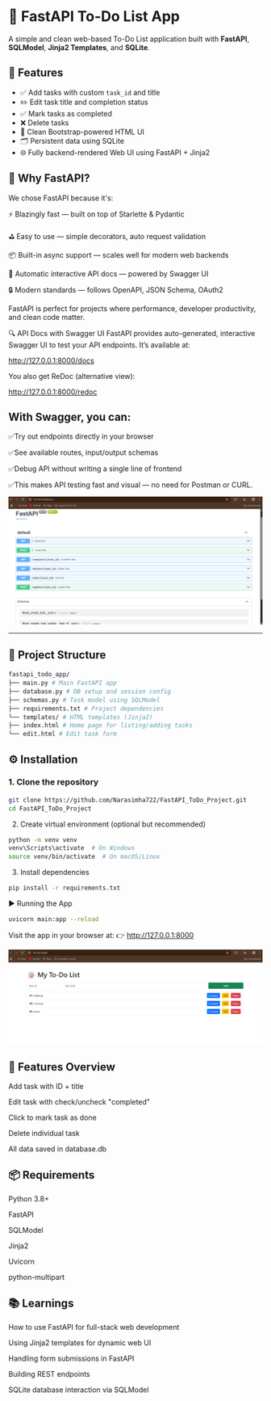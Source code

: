 # 📝 FastAPI To-Do List App

A simple and clean web-based To-Do List application built with **FastAPI**, **SQLModel**, **Jinja2 Templates**, and **SQLite**.

## 🚀 Features

- ✅ Add tasks with custom `task_id` and title
- ✏️ Edit task title and completion status
- ✅ Mark tasks as completed
- ❌ Delete tasks
- 📄 Clean Bootstrap-powered HTML UI
- 🗂 Persistent data using SQLite
- 🌐 Fully backend-rendered Web UI using FastAPI + Jinja2

🧠 Why FastAPI?
-----------------------------------------------------------
We chose FastAPI because it's:

⚡ Blazingly fast — built on top of Starlette & Pydantic

⛳ Easy to use — simple decorators, auto request validation

📦 Built-in async support — scales well for modern web backends

📄 Automatic interactive API docs — powered by Swagger UI

🔒 Modern standards — follows OpenAPI, JSON Schema, OAuth2

FastAPI is perfect for projects where performance, developer productivity, and clean code matter.

🔍 API Docs with Swagger UI
FastAPI provides auto-generated, interactive Swagger UI to test your API endpoints. It’s available at:

http://127.0.0.1:8000/docs

You also get ReDoc (alternative view):

http://127.0.0.1:8000/redoc

With Swagger, you can:
-----------------------------------------------------------
✅Try out endpoints directly in your browser

✅See available routes, input/output schemas

✅Debug API without writing a single line of frontend

✅This makes API testing fast and visual — no need for Postman or CURL.

![App Screenshot](assets/Swagger.png)

---

## 📁 Project Structure

```bash
fastapi_todo_app/
├── main.py # Main FastAPI app
├── database.py # DB setup and session config
├── schemas.py # Task model using SQLModel
├── requirements.txt # Project dependencies
└── templates/ # HTML templates (Jinja2)
├── index.html # Home page for listing/adding tasks
└── edit.html # Edit task form
```

## ⚙️ Installation

### 1. Clone the repository

```bash
git clone https://github.com/Narasimha722/FastAPI_ToDo_Project.git
cd FastAPI_ToDo_Project
```

2. Create virtual environment (optional but recommended)

```bash
python -m venv venv
venv\Scripts\activate  # On Windows
source venv/bin/activate  # On macOS/Linux
```

3. Install dependencies

```bash
pip install -r requirements.txt
```

▶️ Running the App

```bash
uvicorn main:app --reload
```

Visit the app in your browser at:
👉 http://127.0.0.1:8000

![App Screenshot](assets/FastAPI_Todo_Homepage.png)

🧪 Features Overview
------------------------------
Add task with ID + title

Edit task with check/uncheck "completed"

Click to mark task as done

Delete individual task

All data saved in database.db

📦 Requirements
-------------------------
Python 3.8+

FastAPI

SQLModel

Jinja2

Uvicorn

python-multipart

📚 Learnings
---------------------------------------------------
How to use FastAPI for full-stack web development

Using Jinja2 templates for dynamic web UI

Handling form submissions in FastAPI

Building REST endpoints

SQLite database interaction via SQLModel

